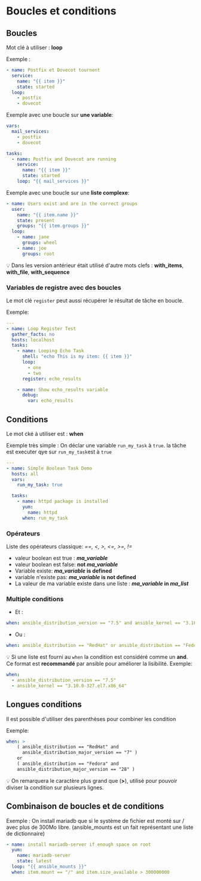 # Boucles et conditions

## Boucles

Mot clé à utiliser : **loop**

Exemple :

```yml
- name: Postfix et Dovecot tournent
  service:
    name: "{{ item }}"
    state: started
  loop:
    - postfix
    - dovecot
```

Exemple avec une boucle sur **une variable**:

```yml
vars:
  mail_services:
    - postfix
    - dovecot

tasks:
  - name: Postfix and Dovecot are running
    service:
      name: "{{ item }}"
      state: started
    loop: "{{ mail_services }}"
```

Exemple avec une boucle sur une **liste complexe**:

```yml
- name: Users exist and are in the correct groups
  user:
    name: "{{ item.name }}"
    state: present
    groups: "{{ item.groups }}"
  loop:
    - name: jane
      groups: wheel
    - name: joe
      groups: root
```

:bulb: Dans les version antérieur était utilisé d'autre mots clefs : **with_items**, **with_file**, **with_sequence**

### Variables de registre avec des boucles

Le mot clé `register` peut aussi récupérer le résultat de tâche en boucle.

Exemple:

```yml
---
- name: Loop Register Test
  gather_facts: no
  hosts: localhost
  tasks:
    - name: Looping Echo Task
      shell: "echo This is my item: {{ item }}"
      loop:
        - one
        - two
      register: echo_results

    - name: Show echo_results variable
      debug:
        var: echo_results
```

## Conditions

Le mot cké à utiliser est : **when**

Exemple très simple : On déclar une variable `run_my_task` à `true`.
la tâche est executer qye sur `run_my_task`est à `true`

```yml
---
- name: Simple Boolean Task Demo
  hosts: all
  vars:
    run_my_task: true

  tasks:
    - name: httpd package is installed
      yum:
        name: httpd
      when: run_my_task
```

### Opérateurs

Liste des opérateurs classique:  *==, <, >, <=, >=, !=*

- valeur boolean est true : ***ma_variable***
- valeur boolean est false: **not *ma_variable***
- Variable existe: ***ma_variable* is defined**
- variable n'existe pas: ***ma_variable* is not defined**
- La valeur de ma variable existe dans une liste : ***ma_variable* in *ma_list***

### Multiple conditions

- Et :

```yml
when: ansible_distribution_version == "7.5" and ansible_kernel == "3.10.0-327.el7.x86_64"
```

- Ou :

```yml
when: ansible_distribution == "RedHat" or ansible_distribution == "Fedora"
```

:bulb: Si une liste est fourni au `when` la condition est considéré comme un **and**.
Ce format est **recommandé** par ansible pour améliorer la lisibilité.
Exemple:

```yml
when:
  - ansible_distribution_version == "7.5"
  - ansible_kernel == "3.10.0-327.el7.x86_64"
```

## Longues conditions

Il est possible d'utiliser des parenthèses pour combiner les condition

Exemple:

```yml
when: >
    ( ansible_distribution == "RedHat" and
      ansible_distribution_major_version == "7" )
    or
    ( ansible_distribution == "Fedora" and
    ansible_distribution_major_version == "28" )
```

:bulb: On remarquera le caractère plus grand que (**>**), utilisé pour pouvoir diviser la condition sur plusieurs lignes.

## Combinaison de boucles et de conditions

Exemple : On install mariadb que si le système de fichier est monté sur / avec plus de 300Mo libre. (ansible_mounts est un fait représentant une liste de dictionnaire)

```yml
- name: install mariadb-server if enough space on root
  yum:
    name: mariadb-server
    state: latest
  loop: "{{ ansible_mounts }}"
  when: item.mount == "/" and item.size_available > 300000000
```
